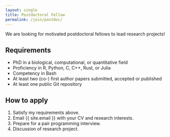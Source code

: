 ```yaml
---
layout: single
title: Postdoctoral Fellow
permalink: /join/postdoc/
---
```


We are looking for motivated postdoctoral fellows to lead research projects!

## Requirements

- PhD in a biological, computational, or quantitative field
- Proficiency in R, Python, C, C++, Rust, or Julia
- Competency in Bash
- At least two (co-) first author papers submitted, accepted or published
- At least one public Git repository

## How to apply

1. Satisfy my requirements above.
2. Email {{ site.email }} with your CV and research interests.
3. Prepare for a pair programming interview.
4. Discussion of research project.

